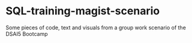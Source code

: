 # SQL-training-magist-scenario
Some pieces of code, text and visuals from a group work scenario of the DSAI5 Bootcamp
